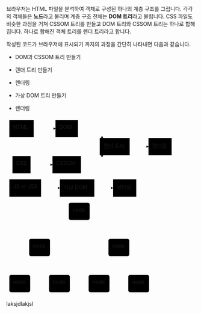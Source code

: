 <!DOCTYPE html>
<html>

<head>
  <meta charset="utf-8">
  <meta name="viewport" content="width=device-width, initial-scale=1.0">
  <title>가상DOM과 엘리먼트</title>
  <link rel="stylesheet" href="https://stackedit.io/style.css" />
  <script src="https://unpkg.com/mermaid@8.2.3/dist/"></script>
</head>

<body class="stackedit">
  <div class="stackedit__html"><p>브라우저는 HTML 파일을 분석하여 객체로 구성된 하나의 계층 구조를 그립니다. 각각의 객체들은 <strong>노드</strong>라고 불리며 계층 구조 전체는 <strong>DOM 트리</strong>라고 불립니다. CSS 파일도 비슷한 과정을 거쳐 CSSOM 트리를 만들고 DOM 트리와 CSSOM 트리는 하나로 합해집니다. 하나로 합해진 객체 트리를 렌더 트리라고 합니다.</p>
<p>작성된 코드가 브라우저에 표시되기 까지의 과정을 간단히 나타내면 다음과 같습니다.</p>
<ul>
<li>
<p>DOM과 CSSOM 트리 만들기</p>
</li>
<li>
<p>렌더 트리 만들기</p>
</li>
<li>
<p>렌더링</p>
</li>
<li>
<p>가상 DOM 트리 만들기</p>
</li>
<li>
<p>렌더링</p>
</li>
</ul>
<div class="mermaid"><svg xmlns="http://www.w3.org/2000/svg" id="mermaid-svg-DLJN8M2pBS2ZzvlL" width="100%" style="max-width: 447.46875px;" viewBox="0 0 447.46875 158"><g transform="translate(-12, -12)"><g class="output"><g class="clusters"></g><g class="edgePaths"><g class="edgePath" style="opacity: 1;"><path class="path" d="M84.75,43L109.75,43L142.6875,43" marker-end="url(#arrowhead3727)" style="fill:none"></path><defs><marker id="arrowhead3727" viewBox="0 0 10 10" refX="9" refY="5" markerUnits="strokeWidth" markerWidth="8" markerHeight="6" orient="auto"><path d="M 0 0 L 10 5 L 0 10 z" class="arrowheadPath" style="stroke-width: 1; stroke-dasharray: 1, 0;"></path></marker></defs></g><g class="edgePath" style="opacity: 1;"><path class="path" d="M76.40625,139L109.75,139L134.75,139" marker-end="url(#arrowhead3728)" style="fill:none"></path><defs><marker id="arrowhead3728" viewBox="0 0 10 10" refX="9" refY="5" markerUnits="strokeWidth" markerWidth="8" markerHeight="6" orient="auto"><path d="M 0 0 L 10 5 L 0 10 z" class="arrowheadPath" style="stroke-width: 1; stroke-dasharray: 1, 0;"></path></marker></defs></g><g class="edgePath" style="opacity: 1;"><path class="path" d="M202.53125,43L235.46875,43L269.1845703125,68" marker-end="url(#arrowhead3729)" style="fill:none"></path><defs><marker id="arrowhead3729" viewBox="0 0 10 10" refX="9" refY="5" markerUnits="strokeWidth" markerWidth="8" markerHeight="6" orient="auto"><path d="M 0 0 L 10 5 L 0 10 z" class="arrowheadPath" style="stroke-width: 1; stroke-dasharray: 1, 0;"></path></marker></defs></g><g class="edgePath" style="opacity: 1;"><path class="path" d="M210.46875,139L235.46875,139L269.1845703125,114" marker-end="url(#arrowhead3730)" style="fill:none"></path><defs><marker id="arrowhead3730" viewBox="0 0 10 10" refX="9" refY="5" markerUnits="strokeWidth" markerWidth="8" markerHeight="6" orient="auto"><path d="M 0 0 L 10 5 L 0 10 z" class="arrowheadPath" style="stroke-width: 1; stroke-dasharray: 1, 0;"></path></marker></defs></g><g class="edgePath" style="opacity: 1;"><path class="path" d="M339.9375,91L364.9375,91L389.9375,91" marker-end="url(#arrowhead3731)" style="fill:none"></path><defs><marker id="arrowhead3731" viewBox="0 0 10 10" refX="9" refY="5" markerUnits="strokeWidth" markerWidth="8" markerHeight="6" orient="auto"><path d="M 0 0 L 10 5 L 0 10 z" class="arrowheadPath" style="stroke-width: 1; stroke-dasharray: 1, 0;"></path></marker></defs></g></g><g class="edgeLabels"><g class="edgeLabel" transform="" style="opacity: 1;"><g transform="translate(0,0)" class="label"><foreignObject width="0" height="0"><div xmlns="http://www.w3.org/1999/xhtml" style="display: inline-block; white-space: nowrap;"><span class="edgeLabel"></span></div></foreignObject></g></g><g class="edgeLabel" transform="" style="opacity: 1;"><g transform="translate(0,0)" class="label"><foreignObject width="0" height="0"><div xmlns="http://www.w3.org/1999/xhtml" style="display: inline-block; white-space: nowrap;"><span class="edgeLabel"></span></div></foreignObject></g></g><g class="edgeLabel" transform="" style="opacity: 1;"><g transform="translate(0,0)" class="label"><foreignObject width="0" height="0"><div xmlns="http://www.w3.org/1999/xhtml" style="display: inline-block; white-space: nowrap;"><span class="edgeLabel"></span></div></foreignObject></g></g><g class="edgeLabel" transform="" style="opacity: 1;"><g transform="translate(0,0)" class="label"><foreignObject width="0" height="0"><div xmlns="http://www.w3.org/1999/xhtml" style="display: inline-block; white-space: nowrap;"><span class="edgeLabel"></span></div></foreignObject></g></g><g class="edgeLabel" transform="" style="opacity: 1;"><g transform="translate(0,0)" class="label"><foreignObject width="0" height="0"><div xmlns="http://www.w3.org/1999/xhtml" style="display: inline-block; white-space: nowrap;"><span class="edgeLabel"></span></div></foreignObject></g></g></g><g class="nodes"><g class="node" id="A" transform="translate(52.375,43)" style="opacity: 1;"><rect rx="0" ry="0" x="-32.375" y="-23" width="64.75" height="46"></rect><g class="label" transform="translate(0,0)"><g transform="translate(-22.375,-13)"><foreignObject width="44.75" height="26"><div xmlns="http://www.w3.org/1999/xhtml" style="display: inline-block; white-space: nowrap;">HTML</div></foreignObject></g></g></g><g class="node" id="B" transform="translate(172.609375,43)" style="opacity: 1;"><rect rx="0" ry="0" x="-29.921875" y="-23" width="59.84375" height="46"></rect><g class="label" transform="translate(0,0)"><g transform="translate(-19.921875,-13)"><foreignObject width="39.84375" height="26"><div xmlns="http://www.w3.org/1999/xhtml" style="display: inline-block; white-space: nowrap;">DOM</div></foreignObject></g></g></g><g class="node" id="C" transform="translate(52.375,139)" style="opacity: 1;"><rect rx="0" ry="0" x="-24.03125" y="-23" width="48.0625" height="46"></rect><g class="label" transform="translate(0,0)"><g transform="translate(-14.03125,-13)"><foreignObject width="28.0625" height="26"><div xmlns="http://www.w3.org/1999/xhtml" style="display: inline-block; white-space: nowrap;">CSS</div></foreignObject></g></g></g><g class="node" id="D" transform="translate(172.609375,139)" style="opacity: 1;"><rect rx="0" ry="0" x="-37.859375" y="-23" width="75.71875" height="46"></rect><g class="label" transform="translate(0,0)"><g transform="translate(-27.859375,-13)"><foreignObject width="55.71875" height="26"><div xmlns="http://www.w3.org/1999/xhtml" style="display: inline-block; white-space: nowrap;">CSSOM</div></foreignObject></g></g></g><g class="node" id="E" transform="translate(300.203125,91)" style="opacity: 1;"><rect rx="0" ry="0" x="-39.734375" y="-23" width="79.46875" height="46"></rect><g class="label" transform="translate(0,0)"><g transform="translate(-29.734375,-13)"><foreignObject width="59.46875" height="26"><div xmlns="http://www.w3.org/1999/xhtml" style="display: inline-block; white-space: nowrap;">렌더 트리</div></foreignObject></g></g></g><g class="node" id="F" transform="translate(420.703125,91)" style="opacity: 1;"><rect rx="0" ry="0" x="-30.765625" y="-23" width="61.53125" height="46"></rect><g class="label" transform="translate(0,0)"><g transform="translate(-20.765625,-13)"><foreignObject width="41.53125" height="26"><div xmlns="http://www.w3.org/1999/xhtml" style="display: inline-block; white-space: nowrap;">렌더링</div></foreignObject></g></g></g></g></g></g></svg></div>
<div class="mermaid"><svg xmlns="http://www.w3.org/2000/svg" id="mermaid-svg-zenT27JB5zKNcSH1" width="100%" style="max-width: 353.453125px;" viewBox="0 0 353.453125 62"><g transform="translate(-12, -12)"><g class="output"><g class="clusters"></g><g class="edgePaths"><g class="edgePath" style="opacity: 1;"><path class="path" d="M104.3125,43L129.3125,43L154.3125,43" marker-end="url(#arrowhead3743)" style="fill:none"></path><defs><marker id="arrowhead3743" viewBox="0 0 10 10" refX="9" refY="5" markerUnits="strokeWidth" markerWidth="8" markerHeight="6" orient="auto"><path d="M 0 0 L 10 5 L 0 10 z" class="arrowheadPath" style="stroke-width: 1; stroke-dasharray: 1, 0;"></path></marker></defs></g><g class="edgePath" style="opacity: 1;"><path class="path" d="M245.921875,43L270.921875,43L295.921875,43" marker-end="url(#arrowhead3744)" style="fill:none"></path><defs><marker id="arrowhead3744" viewBox="0 0 10 10" refX="9" refY="5" markerUnits="strokeWidth" markerWidth="8" markerHeight="6" orient="auto"><path d="M 0 0 L 10 5 L 0 10 z" class="arrowheadPath" style="stroke-width: 1; stroke-dasharray: 1, 0;"></path></marker></defs></g></g><g class="edgeLabels"><g class="edgeLabel" transform="" style="opacity: 1;"><g transform="translate(0,0)" class="label"><foreignObject width="0" height="0"><div xmlns="http://www.w3.org/1999/xhtml" style="display: inline-block; white-space: nowrap;"><span class="edgeLabel"></span></div></foreignObject></g></g><g class="edgeLabel" transform="" style="opacity: 1;"><g transform="translate(0,0)" class="label"><foreignObject width="0" height="0"><div xmlns="http://www.w3.org/1999/xhtml" style="display: inline-block; white-space: nowrap;"><span class="edgeLabel"></span></div></foreignObject></g></g></g><g class="nodes"><g class="node" id="A" transform="translate(62.15625,43)" style="opacity: 1;"><rect rx="0" ry="0" x="-42.15625" y="-23" width="84.3125" height="46"></rect><g class="label" transform="translate(0,0)"><g transform="translate(-32.15625,-13)"><foreignObject width="64.3125" height="26"><div xmlns="http://www.w3.org/1999/xhtml" style="display: inline-block; white-space: nowrap;">JS or JSX</div></foreignObject></g></g></g><g class="node" id="B" transform="translate(200.1171875,43)" style="opacity: 1;"><rect rx="0" ry="0" x="-45.8046875" y="-23" width="91.609375" height="46"></rect><g class="label" transform="translate(0,0)"><g transform="translate(-35.8046875,-13)"><foreignObject width="71.609375" height="26"><div xmlns="http://www.w3.org/1999/xhtml" style="display: inline-block; white-space: nowrap;">가상 DOM</div></foreignObject></g></g></g><g class="node" id="C" transform="translate(326.6875,43)" style="opacity: 1;"><rect rx="0" ry="0" x="-30.765625" y="-23" width="61.53125" height="46"></rect><g class="label" transform="translate(0,0)"><g transform="translate(-20.765625,-13)"><foreignObject width="41.53125" height="26"><div xmlns="http://www.w3.org/1999/xhtml" style="display: inline-block; white-space: nowrap;">렌더링</div></foreignObject></g></g></g></g></g></g></svg></div>
<div class="mermaid"><svg xmlns="http://www.w3.org/2000/svg" id="mermaid-svg-6sCEUkZRHs91Fnjh" width="100%" style="max-width: 387.6875px;" viewBox="0 0 387.6875 254"><g transform="translate(-12, -12)"><g class="output"><g class="clusters"></g><g class="edgePaths"><g class="edgePath" style="opacity: 1;"><path class="path" d="M178.1328125,55.617163183637174L100.421875,91L100.421875,116" marker-end="url(#arrowhead3760)" style="fill:none"></path><defs><marker id="arrowhead3760" viewBox="0 0 10 10" refX="9" refY="5" markerUnits="strokeWidth" markerWidth="8" markerHeight="6" orient="auto"><path d="M 0 0 L 0 0 L 0 0 z" style="fill: #333"></path></marker></defs></g><g class="edgePath" style="opacity: 1;"><path class="path" d="M233.5546875,55.617163183637174L311.265625,91L311.265625,116" marker-end="url(#arrowhead3761)" style="fill:none"></path><defs><marker id="arrowhead3761" viewBox="0 0 10 10" refX="9" refY="5" markerUnits="strokeWidth" markerWidth="8" markerHeight="6" orient="auto"><path d="M 0 0 L 0 0 L 0 0 z" style="fill: #333"></path></marker></defs></g><g class="edgePath" style="opacity: 1;"><path class="path" d="M75.16455078125,162L47.7109375,187L47.7109375,212" marker-end="url(#arrowhead3762)" style="fill:none"></path><defs><marker id="arrowhead3762" viewBox="0 0 10 10" refX="9" refY="5" markerUnits="strokeWidth" markerWidth="8" markerHeight="6" orient="auto"><path d="M 0 0 L 0 0 L 0 0 z" style="fill: #333"></path></marker></defs></g><g class="edgePath" style="opacity: 1;"><path class="path" d="M125.67919921875,162L153.1328125,187L153.1328125,212" marker-end="url(#arrowhead3763)" style="fill:none"></path><defs><marker id="arrowhead3763" viewBox="0 0 10 10" refX="9" refY="5" markerUnits="strokeWidth" markerWidth="8" markerHeight="6" orient="auto"><path d="M 0 0 L 0 0 L 0 0 z" style="fill: #333"></path></marker></defs></g><g class="edgePath" style="opacity: 1;"><path class="path" d="M286.00830078125,162L258.5546875,187L258.5546875,212" marker-end="url(#arrowhead3764)" style="fill:none"></path><defs><marker id="arrowhead3764" viewBox="0 0 10 10" refX="9" refY="5" markerUnits="strokeWidth" markerWidth="8" markerHeight="6" orient="auto"><path d="M 0 0 L 0 0 L 0 0 z" style="fill: #333"></path></marker></defs></g><g class="edgePath" style="opacity: 1;"><path class="path" d="M336.52294921875,162L363.9765625,187L363.9765625,212" marker-end="url(#arrowhead3765)" style="fill:none"></path><defs><marker id="arrowhead3765" viewBox="0 0 10 10" refX="9" refY="5" markerUnits="strokeWidth" markerWidth="8" markerHeight="6" orient="auto"><path d="M 0 0 L 0 0 L 0 0 z" style="fill: #333"></path></marker></defs></g></g><g class="edgeLabels"><g class="edgeLabel" transform="" style="opacity: 1;"><g transform="translate(0,0)" class="label"><foreignObject width="0" height="0"><div xmlns="http://www.w3.org/1999/xhtml" style="display: inline-block; white-space: nowrap;"><span class="edgeLabel"></span></div></foreignObject></g></g><g class="edgeLabel" transform="" style="opacity: 1;"><g transform="translate(0,0)" class="label"><foreignObject width="0" height="0"><div xmlns="http://www.w3.org/1999/xhtml" style="display: inline-block; white-space: nowrap;"><span class="edgeLabel"></span></div></foreignObject></g></g><g class="edgeLabel" transform="" style="opacity: 1;"><g transform="translate(0,0)" class="label"><foreignObject width="0" height="0"><div xmlns="http://www.w3.org/1999/xhtml" style="display: inline-block; white-space: nowrap;"><span class="edgeLabel"></span></div></foreignObject></g></g><g class="edgeLabel" transform="" style="opacity: 1;"><g transform="translate(0,0)" class="label"><foreignObject width="0" height="0"><div xmlns="http://www.w3.org/1999/xhtml" style="display: inline-block; white-space: nowrap;"><span class="edgeLabel"></span></div></foreignObject></g></g><g class="edgeLabel" transform="" style="opacity: 1;"><g transform="translate(0,0)" class="label"><foreignObject width="0" height="0"><div xmlns="http://www.w3.org/1999/xhtml" style="display: inline-block; white-space: nowrap;"><span class="edgeLabel"></span></div></foreignObject></g></g><g class="edgeLabel" transform="" style="opacity: 1;"><g transform="translate(0,0)" class="label"><foreignObject width="0" height="0"><div xmlns="http://www.w3.org/1999/xhtml" style="display: inline-block; white-space: nowrap;"><span class="edgeLabel"></span></div></foreignObject></g></g></g><g class="nodes"><g class="node" id="A1" transform="translate(205.84375,43)" style="opacity: 1;"><rect rx="5" ry="5" x="-27.7109375" y="-23" width="55.421875" height="46"></rect><g class="label" transform="translate(0,0)"><g transform="translate(-17.7109375,-13)"><foreignObject width="35.421875" height="26"><div xmlns="http://www.w3.org/1999/xhtml" style="display: inline-block; white-space: nowrap;">node</div></foreignObject></g></g></g><g class="node" id="B1" transform="translate(100.421875,139)" style="opacity: 1;"><rect rx="5" ry="5" x="-27.7109375" y="-23" width="55.421875" height="46"></rect><g class="label" transform="translate(0,0)"><g transform="translate(-17.7109375,-13)"><foreignObject width="35.421875" height="26"><div xmlns="http://www.w3.org/1999/xhtml" style="display: inline-block; white-space: nowrap;">node</div></foreignObject></g></g></g><g class="node" id="B2" transform="translate(311.265625,139)" style="opacity: 1;"><rect rx="5" ry="5" x="-27.7109375" y="-23" width="55.421875" height="46"></rect><g class="label" transform="translate(0,0)"><g transform="translate(-17.7109375,-13)"><foreignObject width="35.421875" height="26"><div xmlns="http://www.w3.org/1999/xhtml" style="display: inline-block; white-space: nowrap;">node</div></foreignObject></g></g></g><g class="node" id="C1" transform="translate(47.7109375,235)" style="opacity: 1;"><rect rx="5" ry="5" x="-27.7109375" y="-23" width="55.421875" height="46"></rect><g class="label" transform="translate(0,0)"><g transform="translate(-17.7109375,-13)"><foreignObject width="35.421875" height="26"><div xmlns="http://www.w3.org/1999/xhtml" style="display: inline-block; white-space: nowrap;">node</div></foreignObject></g></g></g><g class="node" id="C2" transform="translate(153.1328125,235)" style="opacity: 1;"><rect rx="5" ry="5" x="-27.7109375" y="-23" width="55.421875" height="46"></rect><g class="label" transform="translate(0,0)"><g transform="translate(-17.7109375,-13)"><foreignObject width="35.421875" height="26"><div xmlns="http://www.w3.org/1999/xhtml" style="display: inline-block; white-space: nowrap;">node</div></foreignObject></g></g></g><g class="node" id="C3" transform="translate(258.5546875,235)" style="opacity: 1;"><rect rx="5" ry="5" x="-27.7109375" y="-23" width="55.421875" height="46"></rect><g class="label" transform="translate(0,0)"><g transform="translate(-17.7109375,-13)"><foreignObject width="35.421875" height="26"><div xmlns="http://www.w3.org/1999/xhtml" style="display: inline-block; white-space: nowrap;">node</div></foreignObject></g></g></g><g class="node" id="C4" transform="translate(363.9765625,235)" style="opacity: 1;"><rect rx="5" ry="5" x="-27.7109375" y="-23" width="55.421875" height="46"></rect><g class="label" transform="translate(0,0)"><g transform="translate(-17.7109375,-13)"><foreignObject width="35.421875" height="26"><div xmlns="http://www.w3.org/1999/xhtml" style="display: inline-block; white-space: nowrap;">node</div></foreignObject></g></g></g></g></g></g></svg></div>
<p>laksjdlakjsl</p>
</div>
</body>

</html>
